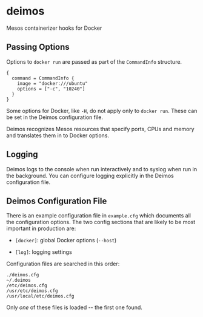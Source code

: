 deimos
======

Mesos containerizer hooks for Docker


Passing Options
---------------

Options to `docker run` are passed as part of the `CommandInfo` structure.

    {
      command = CommandInfo {
        image = "docker:///ubuntu"
        options = ["-c", "10240"]
      }
    }

Some options for Docker, like `-H`, do not apply only to `docker run`. These
can be set in the Deimos configuration file.

Deimos recognizes Mesos resources that specify ports, CPUs and memory and
translates them in to Docker options.


Logging
-------

Deimos logs to the console when run interactively and to syslog when run in the
background. You can configure logging explicitly in the Deimos configuration
file.


Deimos Configuration File
-------------------------

There is an example configuration file in `example.cfg` which documents all
the configuration options. The two config sections that are likely to be most
important in production are:

  * `[docker]`: global Docker options (`--host`)

  * `[log]`: logging settings

Configuration files are searched in this order:

    ./deimos.cfg
    ~/.deimos
    /etc/deimos.cfg
    /usr/etc/deimos.cfg
    /usr/local/etc/deimos.cfg

Only *one* of these files is loaded -- the first one found.
